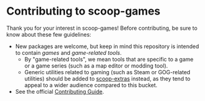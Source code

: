 # Contributing to scoop-games

Thank you for your interest in scoop-games! Before contributing,
be sure to know about these few guidelines:

- New packages are welcome, but keep in mind this repository is intended
  to contain *games* and *game-related tools*.
  - By "game-related tools", we mean tools that are specific to a game
    or a game series (such as a map editor or modding tool).
  - Generic utilities related to gaming (such as Steam or GOG-related utilities)
    should be added to [scoop-extras](https://github.com/lukesampson/scoop-extras)
    instead, as they tend to appeal to a wider audience compared to this bucket.
- See the official [Contributing Guide](https://github.com/ScoopInstaller/.github/blob/main/.github/CONTRIBUTING.md).

